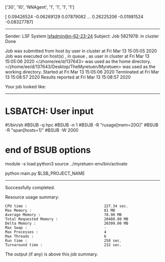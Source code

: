 

 ['30', '10', 'NNAgent', '1', '1', '1', '1'] 


[ 0.09426524 -0.06269129  0.07879082 ...  0.26225206 -0.01981524
 -0.08327787]

------------------------------------------------------------
Sender: LSF System <lsfadmin@n-62-23-24>
Subject: Job 5821978: <NNAgent4Test0> in cluster <dcc> Done

Job <NNAgent4Test0> was submitted from host <n-62-30-7> by user <s183905> in cluster <dcc> at Fri Mar 13 15:05:05 2020
Job was executed on host(s) <n-62-23-24>, in queue <hpc>, as user <s183905> in cluster <dcc> at Fri Mar 13 15:05:06 2020
</zhome/ee/d/137643> was used as the home directory.
</zhome/ee/d/137643/Desktop/TheMyretuen/Myretuen> was used as the working directory.
Started at Fri Mar 13 15:05:06 2020
Terminated at Fri Mar 13 15:08:57 2020
Results reported at Fri Mar 13 15:08:57 2020

Your job looked like:

------------------------------------------------------------
# LSBATCH: User input
#!/bin/sh
#BSUB -q hpc
#BSUB -n 1
#BSUB -R "rusage[mem=20G]"
#BSUB -R "span[hosts=1]"
#BSUB -W 2000
# end of BSUB options

module -s load python3
source ../myretuen-env/bin/activate

python main.py $LSB_PROJECT_NAME


------------------------------------------------------------

Successfully completed.

Resource usage summary:

    CPU time :                                   227.34 sec.
    Max Memory :                                 81 MB
    Average Memory :                             78.90 MB
    Total Requested Memory :                     20480.00 MB
    Delta Memory :                               20399.00 MB
    Max Swap :                                   -
    Max Processes :                              4
    Max Threads :                                6
    Run time :                                   258 sec.
    Turnaround time :                            232 sec.

The output (if any) is above this job summary.

